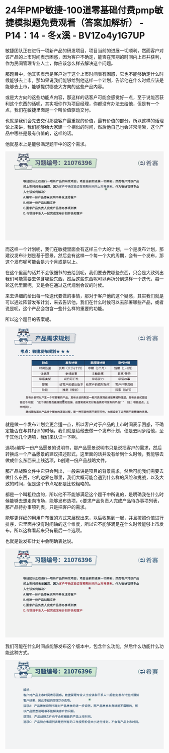 # 24年PMP敏捷-100道零基础付费pmp敏捷模拟题免费观看（答案加解析） - P14：14 - 冬x溪 - BV1Zo4y1G7UP

敏捷团队正在进行一项新产品的研发项目，项目当前的进展一切顺利，然而客户对该产品的上市时间表示困惑，因为客户不确定，能否在预期的时间内上市并获利，作为民间管理专业人士，你应该怎么样去解决这个问题。

那题目中，他其实表示是客户对于这个上市时间表有困惑，它也不能够确定什么时候能够去上市，那如果说我们能够给到他这样一个计划，告诉他在什么时候应该是能够去上市，能够提供哪些大方向的这些产品内容。

或是大方向的这些功能点内容，那这样的话客户可能会感觉好一点，至于说能否获利这个东西的话呢，其实呃你作为项目经理，你都没有办法去给他，但是有一个点，我们在敏捷里面是一个叫价值驱动交付。

也就是我们会先去交付那些客户最重视的价值，最有价值的部分，所以这样的话理论上来讲，我们能够给大家建一个相似的时间，然后他自己也会非常清晰，这个产品中哪些是最有价值的，这样的话。

他就基本上是能够满足题干中的这个需求。

![](img/a03a9478db97ddb3a86d4f436bbac020_1.png)

而这样一个计划呢，我们在敏捷里面会有这样三个大的计划，一个是发布计划，那建议发布计划是基于愿景，然后会有这样一个每一个大的周期，会有一个发布，那这个发布呢可能会是六个月或是以上。

在这个里面的话并不会很细节的去给到呃，我们要去做哪些东西，只会是大致列出我们可能需要去包含哪些东西，然后这些东西呢可以再拆分到这样一个迭代，每一轮迭代里面呢，又是会在通过迭代规划会议的时候。

来去详细的给出每一轮迭代要做的事情，那对于客户他的这个疑惑，其实我们就是可以通过阵营发布计划，来去告诉他，我们在什么时候可以去部署哪些产品，或者说是呃，这个产品会包含一些什么样的重要的功能。

所以这个题目的答案呢。

![](img/a03a9478db97ddb3a86d4f436bbac020_3.png)

就是做一个发布计划会更合适一点，所以客户对于产品的上市时间表示困惑，不确定能否在与其相识的时候，我们就是给他去做一个发布计划，便是去同步给他，至于其他几个选项，我们来认识一下啊。

选项a编写一份产品愿景的说明书，那产品愿景说明书只是说把客户的需求，然后转换成一个产品愿景的建议描述形式，这里面的话并没有给到什么时候，我能够去做成什么东西来上线选项，b创建一份产品战略文件。

那产品战略文件中它只会列出，一般来讲是项目的背景需求，然后可能我们需要去做什么东西，它的边界在哪里，我们大概可能会遇到什么样的风险和挑战，以及大致的时间，但是这个节点呢都是比较粗略的。

都是一个叫粗粒度的，所以他不不能够满足这个题干中所说的，是明确我在什么时候能够去想走向市场，能够发布选项，c要求产品负责人完成产品待办事项列表，那产品待办事项列表，只是把客户的需求。

能够更详细的用用户布置的方式来展现出来，以后收集到一起，并且按照价值进行排序，它里面并没有时间轴的这个维度，所以它不能够满足在什么时候能够上市发布，所以这样看起来只有最后一个选项。

也就是说发布计划中会明确表达说。

![](img/a03a9478db97ddb3a86d4f436bbac020_5.png)

我们可能在什么时间点能够发布这个版本中，包含什么功能，然后什么功能什么功能这种方式。

![](img/a03a9478db97ddb3a86d4f436bbac020_7.png)